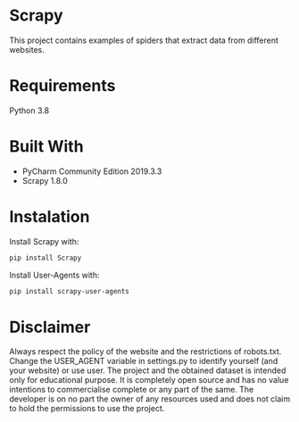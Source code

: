 # Scrapy
This project contains examples of spiders that extract data from different websites.

# Requirements

Python 3.8

# Built With

- PyCharm Community Edition 2019.3.3
- Scrapy 1.8.0

# Instalation

Install Scrapy with:
```sh
pip install Scrapy
```

Install User-Agents with:
```sh
pip install scrapy-user-agents
```




# Disclaimer
Always respect the policy of the website and the restrictions of robots.txt.
Change the USER_AGENT variable in settings.py to identify yourself (and your website) or use user.
The project and the obtained dataset is intended only for educational purpose. It is completely open source and has no value intentions to commercialise complete or any part of the same. The developer is on no part the owner of any resources used and does not claim to hold the permissions to use the project.

